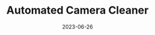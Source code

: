 ---
layout: default
title: Automated Camera Cleaner
modal-id: 11
date: 2023-06-26
img: Camera_Cleaner_1.JPG
img_cap: Render Of Device With No Door
img1: Camera_Cleaner_3.png
img1_cap: Exploded View Of Device
img2: Camera_Cleaner_2.JPG
img2_cap: Render Of Pellet Dispenser
video: Camera_Cleaner.mp4
video_cap: Demonstration of Device Collecting Water and Cleaning
alt: image-alt
project-date: "2023-2024"
client: Patrick Space Force Base
category: Capstone
Newslink: https://floridapoly.edu/news/articles/2024/04/040124-capstone-patrickafb-camera-cleaner.php
Repolink: 
description: "&nbsp;&nbsp;&nbsp;&nbsp;Patrick Space Force Base located in Melbourne FL, currently utilizing more than 100 cameras to act as surveillance on the base with plans of adding more cameras. Since Patrick’s Space Force Base is located on the coast, salt spray is landing on the camera lenses and drying leaving a salt residue. The salt builds up hindering their surveillance capabilities and the current solution employed by Patrick Space Force Base is having facility members clean the easily accessible cameras using a bucket and a ladder while inaccessible cameras await rainfall to clean them. These methods are time-consuming and not feasible as there could be periods of time where some vital cameras are not cleaned.
<br><br> 
&nbsp;&nbsp;&nbsp;&nbsp;Based off our initial description of the project and research done by the team, a solution path was identified that aligned with Patrick Space Force’s needs. The solution devised utilized collected rainwater using adhesion, a UVC LED to sanitize stagnant water, solar panels to be electronically isolated, all contained within a modular housing. After meetings with Maj Robinson and TSgt Lam and visiting the base to talk to MSgt Ford, a security personnel on base, a better understanding of their needs was determined, and our alpha confirmed we moved on to iterative development to complete the beta."
outcome: "&nbsp;&nbsp;&nbsp;&nbsp;Starting with simple CAD designs and simulations we designed, built, and tested a prototype automated camera cleaning system. In doing this we were able to meet most of the requirements given by PSFB. The main requirement was that it could automatically clean the camera lens. This was accomplished with a water pump to clean the lens with rainwater collected by the roof geometry, and a microchip to schedule the cleaning, based on the time from a clock or the IR sensor which allowed external activation of the system. We were able to keep the system electrically isolated by employing solar panels and batteries, because of this we meet these requirements the system was set to need 0 human interaction per year.
<br><br>
&nbsp;&nbsp;&nbsp;&nbsp;While we were able to meet most of the requirements given there were 2 given, but not heavily emphasized that we were unable to meet. This was using all American parts and making it last 3-5 years. The reason for both shortcomings was money and time.  We didn’t have the time to research and test how long the system would last, nor the money to buy all American parts and the materials that would likely be able to last 3-5 years."
teammates: "Derek Olszowy, Joseph Davis, Chris Conti, Leslie Ngo, Addam Ben-Abdallah, Emma Scott"
---